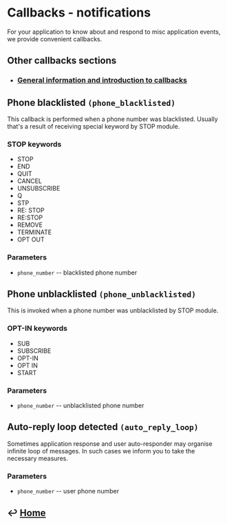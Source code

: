Callbacks - notifications
=========================

For your application to know about and respond to misc application events, we provide convenient callbacks.

Other callbacks sections
------------------------

- ### [General information and introduction to callbacks](https://github.com/RecessMobile/API/tree/master/sections/api/callbacks-general.md)

Phone blacklisted `(phone_blacklisted)`
---------------------------------------------

This callback is performed when a phone number was blacklisted. Usually that's a result of receiving special keyword by STOP module.

### STOP keywords

- STOP
- END
- QUIT 
- CANCEL 
- UNSUBSCRIBE 
- Q 
- STP 
- RE: STOP
- RE:STOP 
- REMOVE 
- TERMINATE 
- OPT OUT

### Parameters

- `phone_number` -- blacklisted phone number


Phone unblacklisted `(phone_unblacklisted)`
-----------------------------------------------

This is invoked when a phone number was unblacklisted by STOP module.

### OPT-IN keywords

- SUB
- SUBSCRIBE
- OPT-IN
- OPT IN
- START

### Parameters

-   `phone_number` -- unblacklisted phone number

Auto-reply loop detected `(auto_reply_loop)`
-----------------------------------------------

Sometimes application response and user auto-responder may organise infinite loop of messages. In such cases we inform you to take the necessary measures.

### Parameters

-   `phone_number` -- user phone number

&#8617; [Home](https://github.com/RecessMobile/API)
--------------